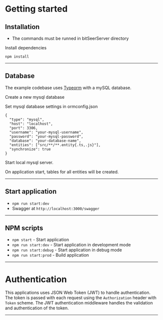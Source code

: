 # Getting started

## Installation

- The commands must be runned in bitSeerServer directory

Install dependencies
    
    npm install

----------

## Database

The example codebase uses [Typeorm](http://typeorm.io/) with a mySQL database.

Create a new mysql database

Set mysql database settings in ormconfig.json

    {
      "type": "mysql",
      "host": "localhost",
      "port": 3306,
      "username": "your-mysql-username",
      "password": "your-mysql-password",
      "database": "your-database-name",
      "entities": ["src/**/**.entity{.ts,.js}"],
      "synchronize": true
    }
    
Start local mysql server.

On application start, tables for all entities will be created.

----------

## Start application

- `npm run start:dev`
- Swagger at `http://localhost:3000/swagger`

----------

## NPM scripts

- `npm start` - Start application
- `npm run start:dev` - Start application in development mode
- `npm run start:debug` - Start application in debug mode
- `npm run start:prod` - Build application

----------

# Authentication
 
This applications uses JSON Web Token (JWT) to handle authentication. The token is passed with each request using the `Authorization` header with `Token` scheme. The JWT authentication middleware handles the validation and authentication of the token.

----------
 